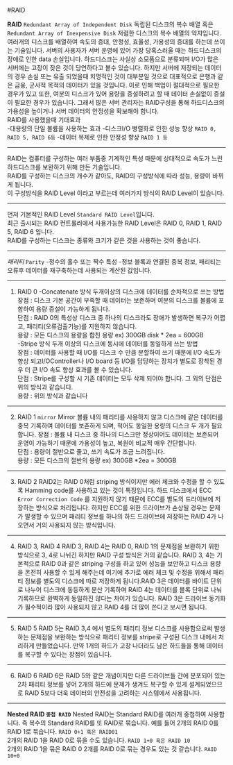 #RAID

**RAID** `Redundant Array of Independent Disk` 독립된 디스크의 복수 배열 혹은 `Redundant Array of Inexpensive Disk` 저렴한 디스크의 복수 배열의
약자입니다. 여러개의 디스크를 배열하여 속도의 증대, 안정성, 효율성, 가용성의 증대를 하는데 쓰이는 기술입니다. 
서버의 사용자가 서버 운영에 있어 가장 당혹스러울 때는 하드디스크의 장애로 인한 data 손실입니다. 하드디스크는 사실상 소모품으로 분류되며 I/O가
많은 서버에는 고장이 잦은 것이 당연하다고 볼수 있습니다. 하지만 서버에 저장되는 데이터의 경우 손실 또는 유출 되었을때 치명적인 것이 대부분일 것으로
대표적으로 은행과 같은 금융, 군사적 목적의 데이터가 있을 것입니다. 이로 인해 백업이 절대적으로 필요한 경우가 있고 또한, 여분의 디스크가 있어
용량을 증설하려고 할 때 데이터 손실없이 증설이 필요한 경우가 있습니다. 그래서 많은 서버 관리자는 RAID구성을 통해 하드디스크의 가용성을 높이거나
서버 데이터의 안정성을 확보해야 합니다. <br>
RAID를 사용했을때 기대효과 <br>
 -대용량의 단일 볼륨을 사용하는 효과
 -디스크I/O 병렬화로 인한 성능 향상 `RAID 0, RAID 5, RAID 6등`
 -데이터 복제로 인한 안정성 향상 `RAID 1 등`
 
----
RAID는 컴퓨터를 구성하는 여러 부품중 기계적인 특성 때문에 상대적으로 속도가 느린 하드디스크를 보완하기 위해 만든 기술입니다. <br>
RAID를 구성하는 디스크의 개수가 같아도, RAID의 구성방식에 따라 성능, 용량이 바뀌게 됩니다. <br>
이 구성방식을 RAID Level 이라고 부르는데 여러가지 방식의 RAID Level이 있습니다.

----
먼저 기본적인 RAID Level `Standard RAID Level`입니다. <br>
최근 출시되는 RAID 컨트롤러에서 사용가능한 RAID Level은 RAID 0, RAID 1, RAID 5, RAID 6 입니다. <br>
RAID를 구성하는 디스크는 종류와 크기가 같은 것을 사용하는 것이 좋습니다.

----
*패리티* `Parity`
 -정수의 홀수 또는 짝수 특성
 -정보 블록과 연결된 중복 정보, 패리티는 오류후 데이터를 재구축하는데 사용되는 계산된 값입니다.
 
----
1. RAID 0
 -Concatenate 방식
 두개이상의 디스크에 데이터를 순차적으로 쓰는 방법 <br>
 장점 : 디스크 기본 공간이 부족할 때 데이터는 보존하며 여분의 디스크를 볼륨에 포함하여 용량 증설이 가능하게 됩니다. <br>
 단점 : RAID 0의 특성상 디스크 중 하나의 디스크라도 장애가 발생하면 복구가 어렵고, 패리티(오류검출기능)를 지원하지 않습니다. <br>
 용량 : 모든 디스크의 용량을 합친 용량 ex) 300GB disk * 2ea = 600GB <br>
 -Stripe 방식
 두개 이상의 디스크에 동시에 데이터를 동일하게 쓰는 방법 <br>
 장점 : 데이터를 사용할 때 I/O를 디스크 수 만큼 분할하여 쓰기 때문에 I/O 속도가 향상 되고I/OController나 I/O board 등 I/O를 담당하는 장치가
 별도로 장착된 경우 더 큰 I/O 속도 향상 효과를 볼 수 있습니다. <br>
 단점 : Stripe를 구성할 시 기존 데이터는 모두 삭제 되어야 합니다. 그 외의 단점은 위의 방식과 같습니다. <br>
 용량 : 위의 방식과 같습니다 
 
----
2. RAID 1 `mirror` 
Mirror 볼륨 내의 패리티를 사용하지 않고 디스크에 같은 데이터를 중복 기록하여 데이터를 보존하게 되며, 적어도 동일한 용량의 디스크 두 개가 필요합니다.
장점 : 볼륨 내 디스크 중 하나의 디스크만 정상이어도 데이터는 보존되어 운영이 가능하기 때문에 가용성이 높고, 복원이 비교적 매우 간단합니다. <br>
단점 :  용량이 절반으로 줄고, 쓰기 속도가 조금 느려집니다. <br>
용량 : 모든 디스크의 절반의 용량 ex) 300GB *2ea = 300GB <br>

----
3. RAID 2
RAID2는 RAID 0처럼 striping 방식이지만 에러 체크와 수정을 할 수 있도록 Hamming code를 사용하고 있는 것이 특징입니다. 하드 디스크에서 
ECC `Error Correction Code` 를 지원하지 않기 때문에 ECC를 별도의 드라이브에 저장하는 방식으로 처리됩니다. 하지만 ECC를 위한 드라이브가 
손상될 경우는 문제가 발생할 수 있으며 패리티 정보를 하나의 하드 드라이브에 저장하는 RAID 4가 나오면서 거의 사용되지 않는 방식입니다.

----
4. RAID 3, RAID 4
RAID 3, RAID 4는 RAID 0, RAID 1의 문제점을 보완하기 위한 방식으로 3, 4로 나뉘긴 하지만 RAID 구성 방식은 거의 같습니다.
RAID 3, 4는 기본적으로 RAID 0과 같은 striping 구성을 하고 있어 성능을 보안하고 디스크 용량을 온전히 사용할 수 있게 해주는데 
여기에 추가로 에러 체크 및 수정을 위해서 패리티 정보를 별도의 디스크에 따로 저장하게 됩니다.RAID 3은 데이터를 바이트 단위로 나누어 디스크에
동등하게 분산 기록하며 RAID 4는 데이터를 블록 단위로 나눠 기록하므로 완벽하게 동일하진 않다는 차이가 있습니다. 
RAID 3은 드라이브 동기화가 필수적이라 많이 사용되지 않고 RAID 4를 더 많이 쓴다고 보시면 됩니다.

----
5. RAID 5
RAID 5는 RAID 3,4 에서 별도의 패리티 정보 디스크를 사용함으로써 발생하는 문제점을 보완하는 방식으로 패리티 정보를 stripe로 구성된 디스크 내에서
처리하게 만들었습니다. 만약 1개의 하드가 고장 나더라도 남은 하드들을 통해 데이터를 복구할 수 있다는 장점이 있습니다.

----
6. RAID 6
RAID 6은 RAID 5와 같은 개념이지만 다른 드라이브들 간에 분포되어 있는 2차 패리티 정보를 넣어 2개의 하드에 문제가 생겨도 복구할 수 있게
설계되었으므로 RAID 5보다 더욱 데이터의 안전성을 고려하는 시스템에서 사용됩니다.

----
**Nested RAID `중첩 RAID`**
Nested RAID는 Standard RAID를 여러개 중첩하여 사용합니다. 즉 복수의 Standard RAID를 또 RAID로 묶습니다.
예를 들어 2개의 RAID 0를 RAID 1로 묶습니다. `RAID 0+1 혹은 RAID01` <br>
2개의 RAID 1을 RAID 0로 묶을 수도 있습니다. `RAID 1+0 혹은 RAID 10` <br>
2개의 RAID 1을 묶은 RAID 0 2개를 RAID 0로 묶는 경우도 있는 것 같습니다. `RAID 10+0`



